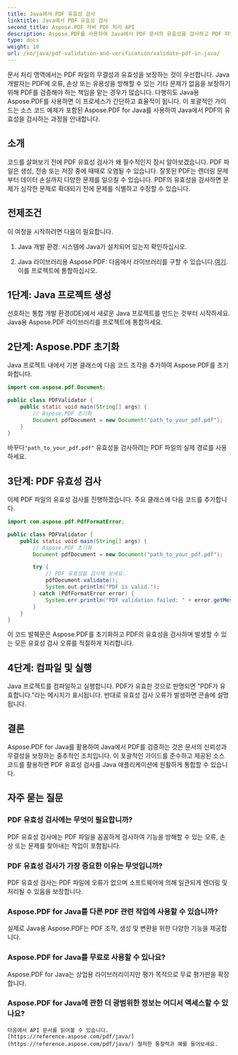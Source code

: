 ```yaml
---
title: Java에서 PDF 유효성 검사
linktitle: Java에서 PDF 유효성 검사
second_title: Aspose.PDF 자바 PDF 처리 API
description: Aspose.PDF를 사용하여 Java에서 PDF 문서의 유효성을 검사하고 PDF 파일의 무결성과 규정 준수를 보장하는 방법을 알아보세요.
type: docs
weight: 10
url: /ko/java/pdf-validation-and-verification/validate-pdf-in-java/
---
```


문서 처리 영역에서는 PDF 파일의 무결성과 유효성을 보장하는 것이 우선합니다. Java 개발자는 PDF에 오류, 손상 또는 유용성을 방해할 수 있는 기타 문제가 없음을 보장하기 위해 PDF를 검증해야 하는 책임을 맡는 경우가 많습니다. 다행히도 Java용 Aspose.PDF를 사용하면 이 프로세스가 간단하고 효율적이 됩니다. 이 포괄적인 가이드는 소스 코드 예제가 포함된 Aspose.PDF for Java를 사용하여 Java에서 PDF의 유효성을 검사하는 과정을 안내합니다.

## 소개

코드를 살펴보기 전에 PDF 유효성 검사가 왜 필수적인지 잠시 알아보겠습니다. PDF 파일은 생성, 전송 또는 저장 중에 때때로 오염될 수 있습니다. 잘못된 PDF는 렌더링 문제부터 데이터 손실까지 다양한 문제를 일으킬 수 있습니다. PDF의 유효성을 검사하면 문제가 심각한 문제로 확대되기 전에 문제를 식별하고 수정할 수 있습니다.

## 전제조건

이 여정을 시작하려면 다음이 필요합니다.

1. Java 개발 환경: 시스템에 Java가 설치되어 있는지 확인하십시오.

2.  Java 라이브러리용 Aspose.PDF: 다음에서 라이브러리를 구할 수 있습니다.[여기](https://releases.aspose.com/pdf/java/). 이를 프로젝트에 통합하십시오.

## 1단계: Java 프로젝트 생성

선호하는 통합 개발 환경(IDE)에서 새로운 Java 프로젝트를 만드는 것부터 시작하세요. Java용 Aspose.PDF 라이브러리를 프로젝트에 통합하세요.

## 2단계: Aspose.PDF 초기화

Java 프로젝트 내에서 기본 클래스에 다음 코드 조각을 추가하여 Aspose.PDF를 초기화합니다.

```java
import com.aspose.pdf.Document;

public class PDFValidator {
    public static void main(String[] args) {
        // Aspose.PDF 초기화
        Document pdfDocument = new Document("path_to_your_pdf.pdf");
    }
}
```

 바꾸다`"path_to_your_pdf.pdf"` 유효성을 검사하려는 PDF 파일의 실제 경로를 사용하세요.

## 3단계: PDF 유효성 검사

이제 PDF 파일의 유효성 검사를 진행하겠습니다. 주요 클래스에 다음 코드를 추가합니다.

```java
import com.aspose.pdf.PdfFormatError;

public class PDFValidator {
    public static void main(String[] args) {
        // Aspose.PDF 초기화
        Document pdfDocument = new Document("path_to_your_pdf.pdf");

        try {
            // PDF 유효성을 검사해 보세요.
            pdfDocument.validate();
            System.out.println("PDF is valid.");
        } catch (PdfFormatError error) {
            System.err.println("PDF validation failed: " + error.getMessage());
        }
    }
}
```

이 코드 발췌문은 Aspose.PDF를 초기화하고 PDF의 유효성을 검사하며 발생할 수 있는 모든 유효성 검사 오류를 적절하게 처리합니다.

## 4단계: 컴파일 및 실행

Java 프로젝트를 컴파일하고 실행합니다. PDF가 유효한 것으로 판명되면 "PDF가 유효합니다."라는 메시지가 표시됩니다. 반대로 유효성 검사 오류가 발생하면 콘솔에 설명됩니다.

## 결론

Aspose.PDF for Java를 활용하여 Java에서 PDF를 검증하는 것은 문서의 신뢰성과 무결성을 보장하는 중추적인 조치입니다. 이 포괄적인 가이드를 준수하고 제공된 소스 코드를 활용하면 PDF 유효성 검사를 Java 애플리케이션에 원활하게 통합할 수 있습니다.


## 자주 묻는 질문

### PDF 유효성 검사에는 무엇이 필요합니까?
   PDF 유효성 검사에는 PDF 파일을 꼼꼼하게 검사하여 기능을 방해할 수 있는 오류, 손상 또는 문제를 찾아내는 작업이 포함됩니다.

### PDF 유효성 검사가 가장 중요한 이유는 무엇입니까?
   PDF 유효성 검사는 PDF 파일에 오류가 없으며 소프트웨어에 의해 일관되게 렌더링 및 처리될 수 있음을 보장합니다.

### Aspose.PDF for Java를 다른 PDF 관련 작업에 사용할 수 있습니까?
   실제로 Java용 Aspose.PDF는 PDF 조작, 생성 및 변환을 위한 다양한 기능을 제공합니다.

### Aspose.PDF for Java를 무료로 사용할 수 있나요?
   Aspose.PDF for Java는 상업용 라이브러리이지만 평가 목적으로 무료 평가판을 확장합니다.

### Aspose.PDF for Java에 관한 더 광범위한 정보는 어디서 액세스할 수 있나요?
    다음에서 API 문서를 읽어볼 수 있습니다.[https://reference.aspose.com/pdf/java/](https://reference.aspose.com/pdf/java/) 철저한 통찰력과 예를 들어보세요.